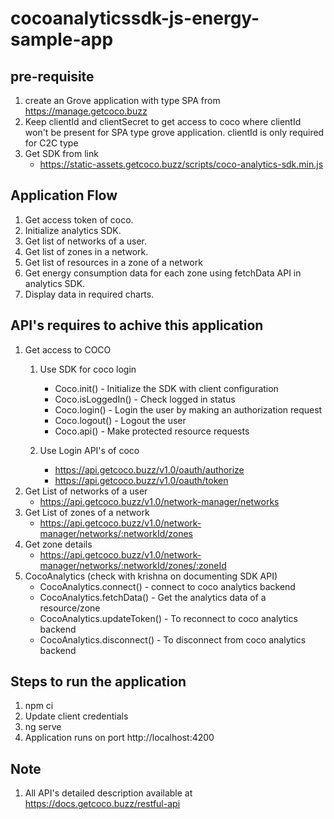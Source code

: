 # cocoanalyticssdk-js-energy-sample-app


## pre-requisite
1. create an Grove application with type SPA from https://manage.getcoco.buzz
2. Keep clientId and clientSecret to get access to coco where clientId won't be present for SPA type grove application. clientId is only required for C2C type
3. Get SDK from link 
   * https://static-assets.getcoco.buzz/scripts/coco-analytics-sdk.min.js

## Application Flow
1. Get access token of coco.
2. Initialize analytics SDK.
3. Get list of networks of a user.
4. Get list of zones in a network.
5. Get list of resources in a zone of a network
5. Get energy consumption data for each zone using fetchData API in analytics SDK.
6. Display data in required charts.

## API's requires to achive this application
1. Get access to COCO
   1. Use SDK for coco login
      * Coco.init() - Initialize the SDK with client configuration
      * Coco.isLoggedIn() - Check logged in status
      * Coco.login() - Login the user by making an authorization request
      * Coco.logout() - Logout the user
      * Coco.api() - Make protected resource requests

   2. Use Login API's of coco
      * https://api.getcoco.buzz/v1.0/oauth/authorize
      * https://api.getcoco.buzz/v1.0/oauth/token
2. Get List of networks of a user
   * https://api.getcoco.buzz/v1.0/network-manager/networks
3. Get List of zones of a network
   * https://api.getcoco.buzz/v1.0/network-manager/networks/:networkId/zones
4. Get zone details
   * https://api.getcoco.buzz/v1.0/network-manager/networks/:networkId/zones/:zoneId
5. CocoAnalytics (check with krishna on documenting SDK API)
   * CocoAnalytics.connect() - connect to coco analytics backend
   * CocoAnalytics.fetchData() - Get the analytics data of a resource/zone
   * CocoAnalytics.updateToken() - To reconnect to coco analytics backend
   * CocoAnalytics.disconnect() - To disconnect from coco analytics backend

## Steps to run the application
1. npm ci
2. Update client credentials 
3. ng serve 
4. Application runs on port http://localhost:4200


## Note
1. All API's detailed description available at https://docs.getcoco.buzz/restful-api
